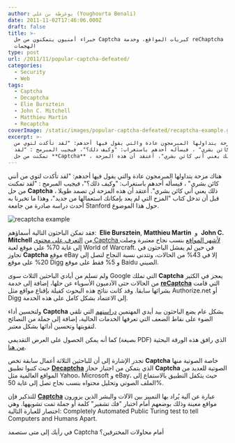 ```yaml
---
author: يوغرطة بن علي (Youghourta Benali)
date: 2011-11-02T17:46:06.000Z
draft: false
title: >-
  خبراء أمنيون يتمكنون من حل Captcha كبريات المواقع، وخدمة reChaptcha  تصمد أمام
  الهجمات
type: post
url: /2011/11/popular-captcha-defeated/
categories:
  - Security
  - Web
tags:
  - Captcha
  - Decaptcha
  - Elie Bursztein
  - John C. Mitchell
  - Matthieu Martin
  - Recaptcha
coverImage: /static/images/popular-captcha-defeated/recaptcha-example.gif
excerpt: >-
  هناك مزحة يتداولها المبرمجون عادة والتي يقول فيها أحدهم: "لقد تأكدت لتوي من
  أنني كائن بشري" ، فيسأله أحدهم باستغراب: "وكيف ذلك؟"، فيجيب المبرمج : "لقد
  تمكنت من حل **Captcha** ، ذلك يعني أني كائن بشري". أعتقد أن هذه المزحة
---
```

هناك مزحة يتداولها المبرمجون عادة والتي يقول فيها أحدهم: "لقد تأكدت لتوي من أنني كائن بشري" ، فيسأله أحدهم باستغراب: "وكيف ذلك؟"، فيجيب المبرمج : "لقد تمكنت من حل **Captcha** ، ذلك يعني أني كائن بشري". أعتقد أن هذه المزحة لن تصمد طويلا قبل أن تدخل كتاب "المزح التي لم يعد بإمكانك استعمالها من جديد"، وهذا ما تخبرنا به أحدث دراسة صادرة من جامعة Stanford حول هذا الموضوع.

![recaptcha example](/static/images/popular-captcha-defeated/recaptcha-example.gif)

فقد تمكن الباحثون التالية أسماؤهم:  **Elie Bursztein**, **Matthieu Martin**  و  **John C. Mitchell** من [التعرف على محتوى Captcha لأشهر المواقع](http://elie.im/publication/text-based-captcha-strengths-and-weaknesses) بنسب نجاح معتبرة وصلت إلى غاية 70% على موقع لعبة World of Warcraft. في حين لم يفشل الباحثون في تجاوز **Captcha** موقع eBay إلا في 43% من الحالات، وتتدنى نسبة النجاح لتصل إلى 20% على موقع Digg و 5% فقط على موقع Baidu الصيني.

ولم تسلم من أيادي الباحثين الثلاث سوى Google التي تملك **Captcha** يعجز في الكثير من الحالات حتى الآدميون الأسوياء عن حلها، إضافة إلى خدمة **[reCaptcha](http://www.google.com/recaptcha)** التي قامت بشرائها سابقا. وقد كانت نتائج هذه البحوث كفيلة بإقناع مواقع مثل Authorize.net أو Digg إلى الاعتماد بشكل كامل على هذه الخدمة.

ولتحسين أداء **Captcha** بشكل عام يضع الباحثون بيد أيدي المهتمين [دراستهم](http://cdn.ly.tl/publications/text-based-captcha-strengths-and-weaknesses.pdf) التي تلقي الضوء على نقاط الضعف التي تعرفها الخدمات الحالية، إضافة إلى جملة من النصائح لتقويتها وتحسين أدائها بشكل معتبر.

كما أنه يمكن الحصول على العرض التقديمي (بصيغة PDF) الذي رافق هذه الورقة البحثية [من هنا](http://cdn.ly.tl/publications/text-captcha-strenghts-and-weaknesses-ccs-2011-slides.pdf).

تجدر الإشارة إلى أن للباحثين الثلاثة أعمال سابقة تخص **Captcha** خاصة الصوتية منها حيث كتبوا تطبيق **[Decaptcha](http://news.stanford.edu/news/2011/may/captcha-security-flaw-052311.html)** الذي يتمكن من اجتياز حجاز **Captcha** الصوتية للعديد من المواقع العالمية مثل Yahoo، Microsoft و eBay، حيث يتكفل التطبيق بالاستماع إلى الملف الصوتي وتحليل محتواه بنسب نجاح تصل إلى غاية 50%.

للتذكير فإن **[Captcha](http://en.wikipedia.org/wiki/CAPTCHA)** عبارة عن آلية يُراد بها التمييز بين الآلات والبشر الذين يزورون مواقع معينة وذلك بوضعهم أمام اختبار "فك تشفير" كلمة أو جملة تمت تشويهها. وهي اختصار للعبارة التالية: Completely Automated Public Turing test to tell Computers and Humans Apart.

في رأيك إلى متى ستصمد Captcha أمام محاولات المخترقين؟
